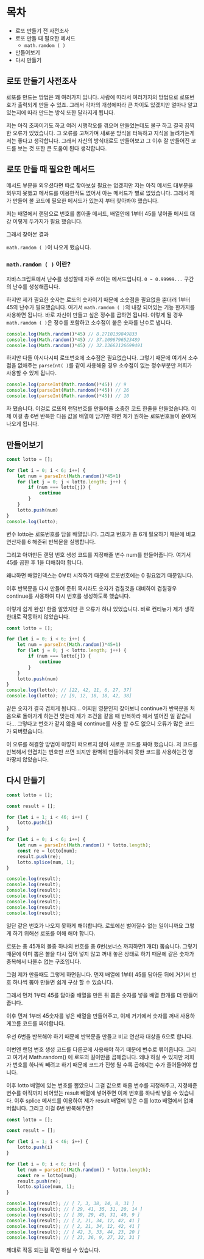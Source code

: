 # 목차
- 로또 만들기 전 사전조사
- 로또 만들 때 필요한 메서드
    - `math.ramdom ( )`
- 만들어보기
- 다시 만들기

## 로또 만들기 사전조사
로또를 만드는 방법은 꽤 여러가지 입니다. 사람에 따라서 여러가지의 방법으로 로또번호가 출력되게 만들 수 있죠. 그래서 각자의 개성에따라 큰 차이도 있겠지만 얼마나 알고있는지에 따라 만드는 방식 또한 달라지게 됩니다.

저는 아직 초짜이기도 하고 여러 시행착오를 겪으며 만들었는데도 불구 하고 결국 끔찍한 오류가 있었습니다. 그 오류를 고쳐가며 새로운 방식을 터득하고 지식을 늘려가는게 저는 좋다고 생각합니다. 그래서 자신의 방식대로도 만들어보고 그 이후 잘 만들어진 코드를 보는 것 또한 큰 도움이 된다 생각합니다.

## 로또 만들 때 필요한 메서드
메서드 부분을 외우셨다면 따로 찾아보실 필요는 없겠지만 저는 아직 메서드 대부분을 외우지 못했고 메서드를 이용한적도 없어서 아는 메서드가 별로 없었습니다. 그래서 제가 만들어 볼 코드에 필요한 메서드가 있는지 부터 찾아봐야 했습니다.

저는 배열에서 랜덤으로 번호를 뽑아줄 메서드, 배열안에 1부터 45를 넣어줄 메서드 대강 이렇게 두가지가 필요 했습니다.

그래서 찾아본 결과

`math.ramdom ( )`이 나오게 됐습니다.
### `math.ramdom ( )` 이란?
자바스크립트에서 난수를 생성할때 자주 쓰이는 메서드입니다. `0 ~ 0.99999...` 구간의 난수를 생성해줍니다.

하지만 제가 필요한 숫자는 로또의 숫자이기 때문에 소숫점을 필요없을 뿐더러 1부터 45의 난수가 필요했습니다. 여기서 `math.ramdom ( )`의 내장 되어있는 기능 한가지를 사용하면 됩니다. 바로 자신이 만들고 싶은 정수를 곱하면 됩니다. 이렇게 될 경우 `math.ramdom ( )`은 정수를 포함하고 소수점이 붙은 숫자를 난수로 냅니다.

```js
console.log(Math.random()*45) // 8.2710139849833
console.log(Math.random()*45) // 37.1096796523489
console.log(Math.random()*45) // 32.13662126699491
```
하지만 다들 아시다시피 로또번호에 소수점은 필요없습니다. 그렇기 때문에 여기서 소수점을 없애주는 `parseInt( )`를 같이 사용해줄 경우 소수점이 없는 정수부분만 저희가 사용할 수 있게 됩니다.

```js
console.log(parseInt(Math.random()*45)) // 9
console.log(parseInt(Math.random()*45)) // 26
console.log(parseInt(Math.random()*45)) // 10
```
자 됐습니다. 이걸로 로또의 랜덤번호를 만들어줄 소중한 코드 한줄을 만들었습니다. 이제 이걸 총 6번 반복한 다음 값을 배열에 담기만 하면 제가 원하는 로또번호들이 쏟아져 나오게 됩니다.


## 만들어보기
```js
const lotto = []; 

for (let i = 0; i < 6; i++) {
    let num = parseInt(Math.random()*45+1)
    for (let j = 0; j < lotto.length; j++) {
        if (num === lotto[j]) {
            continue
        }
    }
    lotto.push(num)
}
console.log(lotto);
```
변수 lotto는 로또번호를 담을 배열입니다. 그리고 번호가 총 6개 필요하기 때문에 비교 연산자를 6 해준뒤 반복문을 실행합니다.

그리고 아까만든 랜덤 번호 생성 코드를 지정해줄 변수 num를 만들어줍니다.
여기서 45를 곱한 후 1을 더해줘야 합니다.

왜냐하면 배열인덱스는 0부터 시작하기 때문에 로또번호에는 0 필요없기 때문입니다. 

이후 반복문을 다시 만들어 준뒤 혹시라도 숫자가 겹칠것을 대비하여 겹칠경우 continue를 사용하여 다시 번호를 생성하도록 했습니다.

이렇게 쉽게 완성! 한줄 알았지만 큰 오류가 하나 있었습니다. 바로 컨티뉴가 제가 생각한대로 작동하지 않았습니다.

```js
const lotto = []; 

for (let i = 0; i < 6; i++) {
    let num = parseInt(Math.random()*45+1)
    for (let j = 0; j < lotto.length; j++) {
        if (num === lotto[j]) {
            continue
        }
    }
    lotto.push(num)
}
console.log(lotto); // [22, 42, 11, 6, 27, 37]
console.log(lotto); // [9, 12, 18, 18, 42, 38]
```
같은 숫자가 결국 겹치게 됩니다... 어찌된 영문인지 찾아보니 continue가 반복문을 처음으로 돌아가게 하는건 맞는데 제가 조건을 같을 때 반복하라 해서 벌어진 일 같습니다... 그렇다고 번호가 같지 않을 때 continue를 사용 할 수도 없으니 오류가 많은 코드가 되버렸습니다.

이 오류를 해결할 방법이 마땅히 떠오르지 않아 새로운 코드를 짜야 했습니다. 저 코드를 반복해서 안겹치는 번호만 쓰면 되지만 완벽히 만들어내지 못한 코드를 사용하는건 영 마땅치 않았습니다.

## 다시 만들기

```js
const lotto = [];

const result = [];

for (let i = 1; i < 46; i++) {
    lotto.push(i)
}

for (let i = 0; i < 6; i++) {
    let num = parseInt(Math.random() * lotto.length);
    const re = lotto[num];
    result.push(re);
    lotto.splice(num, 1);
}

console.log(result);
console.log(result);
console.log(result); 
console.log(result); 
console.log(result); 
console.log(result); 
console.log(result); 

```
일단 같은 번호가 나오지 못하게 해야합니다. 로또에선 벌어질수 없는 일이니까요 그렇게 하기 위해선 로또를 이해 해야 합니다.

로또는 총 45개의 볼중 하나의 번호를 총 6번(보너스 까지하면1 개더) 뽑습니다. 그렇기 때문에 이미 뽑은 볼을 다시 집어 넣지 않고 꺼내 놓은 상태로 하기 때문에 같은 숫자가 중복해서 나올수 없는 구조입니다.

그럼 제가 만들때도 그렇게 하면됩니다. 먼저 배열에 1부터 45를 담아둔 뒤에 거기서 번호 하나씩 뽑아 만들면 쉽게 구상 할 수 있습니다.

그래서 먼저 1부터 45를 담아줄 배열을 만든 뒤 뽑은 숫자를 넣을 배열 한개를 더 만들어 줍니다.

이후 먼저 1부터 45숫자를 넣은 배열을 만들어주고, 이제 거기에서 숫자를 꺼내 사용하게끄름 코드를 짜야합니다.

우선 6번을 반복해야 하기 때문에 반복문을 만들고 비교 연산자 대상을 6으로 합니다.

이번엔 랜덤 번호 생성 코드를 다른곳에 사용해야 하기 때문에 변수로 묶어줍니다. 그리고 여기서 Math.random() 에 로또의 길이만큼 곱해줍니다. 왜냐 하실 수 있지만 저희가 번호를 하나씩 빼려고 하기 때문에 코드가 진행 될 수록 곱해지는 수가 줄어들어야 합니다.

이후 lotto 배열에 있는 번호를 뽑았으니 그걸 값으로 해줄 변수를 지정해주고, 지정해준 변수를 아직까지 비어있는 result 배열에 넣어주면 이제 번호를 하나씩 넣을 수 있습니다. 이후 splice 메서드를 이용하여 제가 result 배열에 넣은 수를 lotto 배열에서 없애버립니다. 그리고 이걸 6번 반복해주면?

```js
const lotto = [];

const result = [];

for (let i = 1; i < 46; i++) {
    lotto.push(i)
}

for (let i = 0; i < 6; i++) {
    let num = parseInt(Math.random() * lotto.length);
    const re = lotto[num];
    result.push(re);
    lotto.splice(num, 1);
}

console.log(result); // [ 7, 3, 38, 14, 8, 31 ]
console.log(result); // [ 29, 41, 35, 31, 20, 14 ]
console.log(result); // [ 39, 29, 45, 31, 40, 9 ]
console.log(result); // [ 2, 21, 34, 12, 42, 41 ]
console.log(result); // [ 2, 21, 34, 12, 42, 41 ]
console.log(result); // [ 42, 3, 33, 44, 23, 20 ]
console.log(result); // [ 23, 36, 9, 27, 32, 31 ]

```
제대로 작동 되는걸 확인 하실 수 있습니다.